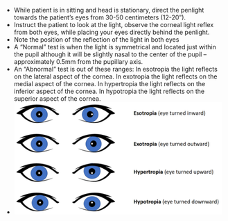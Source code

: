 - While patient is in sitting and head is stationary, direct the penlight towards the patient’s eyes from 30-50 centimeters (12-20”).
- Instruct the patient to look at the light, observe the corneal light reflex from both eyes, while placing your eyes directly behind the penlight.
- Note the position of the reflection of the light in both eyes
- A “Normal” test is when the light is symmetrical and located just within the pupil although it will be slightly nasal to the center of the pupil – approximately 0.5mm from the pupillary axis.
- An “Abnormal” test is out of these ranges: In esotropia the light reflects on the lateral aspect of the cornea. In exotropia the light reflects on the medial aspect of the cornea. In hypertropia the light reflects on the inferior aspect of the cornea. In hypotropia the light reflects on the superior aspect of the cornea.
- ![image.png](../assets/image_1639586349446_0.png)